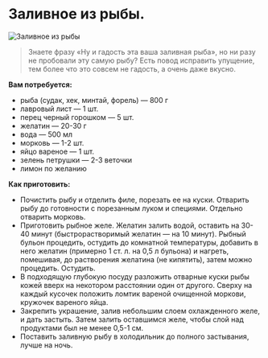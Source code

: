 # Заливное из рыбы.
![Заливное из рыбы](/images/Kulinar/Salad/zalivnaya_riba.jpg 'Заливное из рыбы')

> Знаете фразу «Ну и гадость эта ваша заливная рыба», но ни разу не пробовали эту самую рыбу? Есть повод исправить упущение, тем более что это совсем не гадость, а очень даже вкусно.

**Вам потребуется:**

- рыба (судак, хек, минтай, форель) — 800 г
- лавровый лист — 1 шт.
- перец черный горошком — 5 шт.
- желатин — 20-30 г
- вода — 500 мл
- морковь — 1-2 шт.
- яйцо вареное — 1 шт.
- зелень петрушки — 2-3 веточки
- лимон по желанию

**Как приготовить:**

- Почистить рыбу и отделить филе, порезать ее на куски. Отварить рыбу до готовности с порезанным луком и специями. Отдельно отварить морковь.
- Приготовить рыбное желе. Желатин залить водой, оставить на 30-40 минут (быстрорастворимый желатин — на 10 минут). Рыбный бульон процедить, остудить до комнатной температуры, добавить в него желатин (примерно 1 ст. л. на 0,5 л бульона) и нагреть, помешивая, до растворения желатина (не кипятить), затем можно процедить. Остудить.
- В подходящую глубокую посуду разложить отварные куски рыбы кожей вверх на некотором расстоянии один от другого. Сверху на каждый кусочек положить ломтик вареной очищенной моркови, кружочек вареного яйца.
- Закрепить украшение, залив небольшим слоем охлажденного желе, и дать застыть. Затем залить оставшимся желе, чтобы слой над продуктами был не менее 0,5-1 см.
- Поставить заливную рыбу в холодильник до полного застывания, лучше на ночь.
